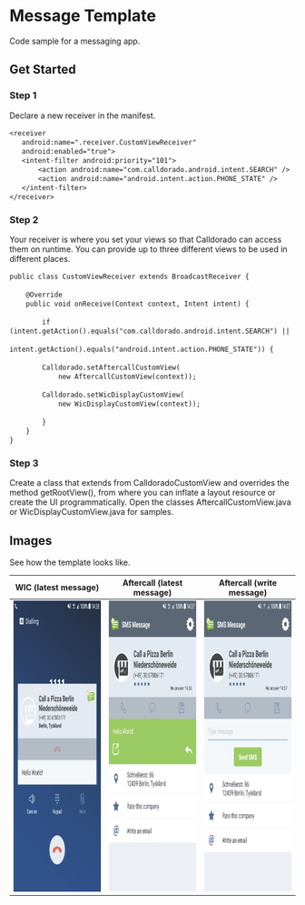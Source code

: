 # Message Template

Code sample for a messaging app.

## Get Started

### Step 1
Declare a new receiver in the manifest.
  
 ```
<receiver
    android:name=".receiver.CustomViewReceiver"
    android:enabled="true">
    <intent-filter android:priority="101">
        <action android:name="com.calldorado.android.intent.SEARCH" />
        <action android:name="android.intent.action.PHONE_STATE" />
    </intent-filter>
</receiver>
```

### Step 2
Your receiver is where you set your views so that Calldorado can access them on runtime. You can provide up to three different views to be used in different places.

```
public class CustomViewReceiver extends BroadcastReceiver {

    @Override
    public void onReceive(Context context, Intent intent) {

        if (intent.getAction().equals("com.calldorado.android.intent.SEARCH") ||
                intent.getAction().equals("android.intent.action.PHONE_STATE")) {

	    Calldorado.setAftercallCustomView(
		    new AftercallCustomView(context));
					   
	    Calldorado.setWicDisplayCustomView(
		    new WicDisplayCustomView(context));					   

        }
    }
}
```

### Step 3
Create a class that extends from CalldoradoCustomView and overrides the method getRootView(), from where you can inflate a layout resource or create the UI programmatically. Open the classes AftercallCustomView.java or WicDisplayCustomView.java for samples.

## Images

See how the template looks like.

|  WIC (latest message)|  Aftercall (latest message)  | Aftercall (write message)  |
|---|---|---|
|  <img src="screenshots/wic_last_message.png" width="288" height="512">  |  <img src="screenshots/aftercall_last_message.png" width="288" height="512">  |  <img src="screenshots/aftercall_no_messages.png" width="288" height="512">  |
 
